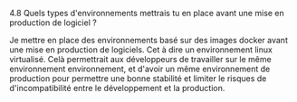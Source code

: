 4.8 Quels types d'environnements mettrais tu en place avant une mise en production de logiciel ?

Je mettre en place des environnements basé sur des images docker avant une mise en production de logiciels. Cet à dire un environnement linux virtualisé. 
Celà permettrait aux développeurs de travailler sur le même environnement environnement, et d'avoir un même environnement de production pour permettre une bonne stabilité et limiter le risques de d'incompatibilité entre le développement et la production.

